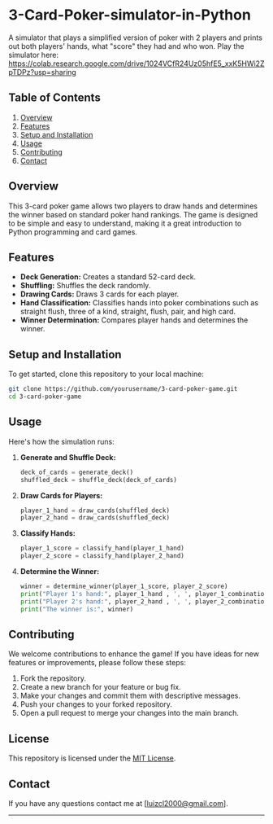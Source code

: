# 3-Card-Poker-simulator-in-Python
A simulator that plays a simplified version of poker with 2 players and prints out both players' hands, what "score" they had and who won. Play the simulator here: https://colab.research.google.com/drive/1024VCfR24Uz05hfE5_xxK5HWi2ZpTDPz?usp=sharing

## Table of Contents

1. [Overview](#overview)
2. [Features](#features)
3. [Setup and Installation](#setup-and-installation)
4. [Usage](#usage)
5. [Contributing](#contributing)
6. [Contact](#contact)

## Overview

This 3-card poker game allows two players to draw hands and determines the winner based on standard poker hand rankings. The game is designed to be simple and easy to understand, making it a great introduction to Python programming and card games.

## Features

- **Deck Generation:** Creates a standard 52-card deck.
- **Shuffling:** Shuffles the deck randomly.
- **Drawing Cards:** Draws 3 cards for each player.
- **Hand Classification:** Classifies hands into poker combinations such as straight flush, three of a kind, straight, flush, pair, and high card.
- **Winner Determination:** Compares player hands and determines the winner.

## Setup and Installation

To get started, clone this repository to your local machine:

```bash
git clone https://github.com/yourusername/3-card-poker-game.git
cd 3-card-poker-game
```

## Usage

Here's how the simulation runs:

1. **Generate and Shuffle Deck:**
    ```python
    deck_of_cards = generate_deck()
    shuffled_deck = shuffle_deck(deck_of_cards)
    ```

2. **Draw Cards for Players:**
    ```python
    player_1_hand = draw_cards(shuffled_deck)
    player_2_hand = draw_cards(shuffled_deck)
    ```

3. **Classify Hands:**
    ```python
    player_1_score = classify_hand(player_1_hand)
    player_2_score = classify_hand(player_2_hand)
    ```

4. **Determine the Winner:**
    ```python
    winner = determine_winner(player_1_score, player_2_score)
    print("Player 1's hand:", player_1_hand , ', ', player_1_combination)
    print("Player 2's hand:", player_2_hand , ', ', player_2_combination)
    print("The winner is:", winner)
    ```

## Contributing

We welcome contributions to enhance the game! If you have ideas for new features or improvements, please follow these steps:

1. Fork the repository.
2. Create a new branch for your feature or bug fix.
3. Make your changes and commit them with descriptive messages.
4. Push your changes to your forked repository.
5. Open a pull request to merge your changes into the main branch.

## License

This repository is licensed under the [MIT License](LICENSE).

## Contact

If you have any questions contact me at [luizcl2000@gmail.com].

---
